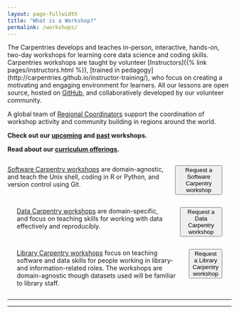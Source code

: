 ```yaml
---
layout: page-fullwidth
title: "What is a Workshop?"
permalink: /workshops/
---
```


<p>The Carpentries develops and teaches in-person, interactive, hands-on, two-day workshops for learning core data science and coding skills. Carpentries workshops are
taught by volunteer [Instructors]({% link pages/instructors.html %}), [trained in pedagogy](http://carpentries.github.io/instructor-training/), who focus on creating a motivating and engaging environment for learners. All our lessons are open source, hosted on
<a href="https://github.com/">GitHub</a>, and collaboratively developed by our volunteer community. </p>

<p>A global team of <a href="{% link pages/regional_coordinators.html %}">Regional Coordinators</a> support the coordination of workshop activity and community building in regions around the world. </p>


<p>
    <b>Check out our <a href="/upcoming_workshops/">upcoming</a> and <a href="/past_workshops/">past</a> workshops.</b>
</p>


<p>
    <b>Read about our <a href="/workshops-curricula/">curriculum offerings</a>.  </b>
</p>

<div class="row">

<div class="medium-4 columns">

<p><a href="https://software-carpentry.org/workshops/">Software Carpentry workshops</a> are domain-agnostic, and teach the Unix shell, coding in R or Python, and version control using Git. </p>

<p><a href="https://software-carpentry.org/workshops/request/">
    <button class="btn">
      Request a Software Carpentry workshop
    </button></p>
</div>

<div class="medium-4 columns">
<p><a href="https://datacarpentry.org/workshops/">Data Carpentry workshops</a> are domain-specific, and focus on teaching skills for working with data effectively and reproducibly.</p>

<p>  <a href="https://datacarpentry.org/workshops-host/">
    <button class="btn">
      Request a Data Carpentry workshop
  </button> </p>
</div>

<div class="medium-4 columns">
<p><a href="https://librarycarpentry.org/workshops/">Library Carpentry workshops</a> focus on teaching software and data skills for people working in library- and information-related roles. The workshops are domain-agnostic though datasets used will be familiar to library staff.</p>

<p><a href="https://librarycarpentry.org/workshops/">
    <button class="btn">
      Request a Library Carpentry workshop
  </button> </p>
</div>

</div>

<hr>


<hr>


